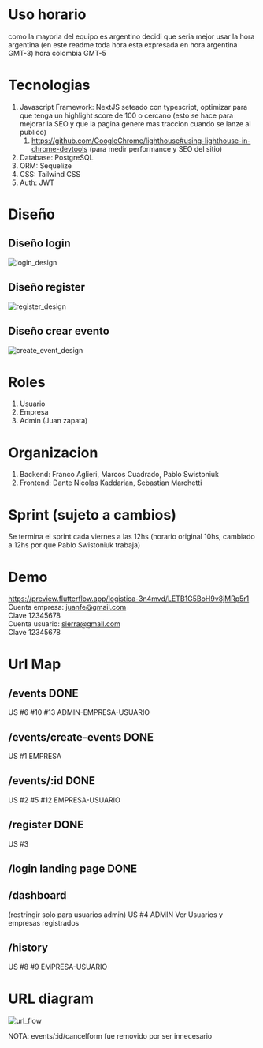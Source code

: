 <!--pruebas comentario
# Archivos con comentarios a leer

1. flipper/src/styles/globals.css
2. flipper/src/index.tsx
3. flipper/src/\_document.tsx-->

# Uso horario

como la mayoria del equipo es argentino decidi que seria mejor usar la hora argentina (en este readme toda hora esta expresada en hora argentina GMT-3)
hora colombia GMT-5

# Tecnologias

1. Javascript Framework: NextJS seteado con typescript, optimizar para que tenga un highlight score de 100 o cercano (esto se hace para mejorar la SEO y que la pagina genere mas traccion cuando se lanze al publico)
   1. https://github.com/GoogleChrome/lighthouse#using-lighthouse-in-chrome-devtools (para medir performance y SEO del sitio)
2. Database: PostgreSQL
3. ORM: Sequelize
4. CSS: Tailwind CSS
5. Auth: JWT

# Diseño

## Diseño login

![login_design](https://res.cloudinary.com/dok0di4qp/image/upload/v1681489507/flipper-henry-project/login_c5j2p7.jpg)

## Diseño register

![register_design](https://res.cloudinary.com/dok0di4qp/image/upload/v1681489507/flipper-henry-project/formulario-creacion-usuario_edo5le.jpg)

## Diseño crear evento

![create_event_design](https://res.cloudinary.com/dok0di4qp/image/upload/v1681489506/flipper-henry-project/formulario-creacion-de-evento_hfvbam.jpg)

# Roles

1. Usuario
2. Empresa
3. Admin (Juan zapata)

# Organizacion

1. Backend: Franco Aglieri, Marcos Cuadrado, Pablo Swistoniuk
2. Frontend: Dante Nicolas Kaddarian, Sebastian Marchetti

# Sprint (sujeto a cambios)

Se termina el sprint cada viernes a las 12hs (horario original 10hs, cambiado a 12hs por que Pablo Swistoniuk trabaja)

# Demo

https://preview.flutterflow.app/logistica-3n4mvd/LETB1G5BoH9v8jMRp5r1  
Cuenta empresa: juanfe@gmail.com  
Clave 12345678  
Cuenta usuario: sierra@gmail.com  
Clave 12345678

# Url Map

## /events DONE

US #6 #10 #13 ADMIN-EMPRESA-USUARIO

## /events/create-events DONE

US #1 EMPRESA

## /events/:id DONE

US #2 #5 #12 EMPRESA-USUARIO

## /register DONE

US #3

## /login landing page DONE

## /dashboard

(restringir solo para usuarios admin) US #4 ADMIN
Ver Usuarios y empresas registrados

## /history

US #8 #9 EMPRESA-USUARIO

# URL diagram

![url_flow](https://res.cloudinary.com/dok0di4qp/image/upload/v1681499114/flipper-henry-project/url-flow_mcvnnw.png)

NOTA: events/:id/cancelform fue removido por ser innecesario
